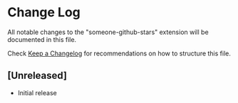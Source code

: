 # Change Log

All notable changes to the "someone-github-stars" extension will be documented in this file.

Check [Keep a Changelog](http://keepachangelog.com/) for recommendations on how to structure this file.

## [Unreleased]

- Initial release